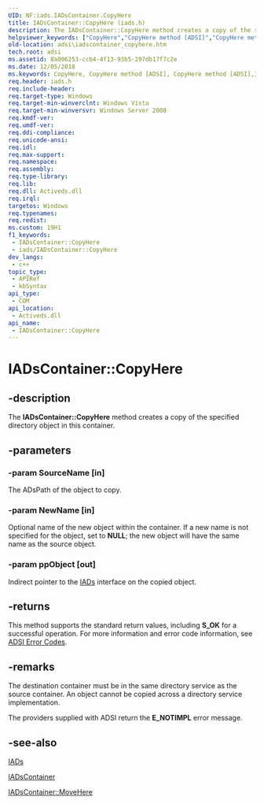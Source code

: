 ```yaml
---
UID: NF:iads.IADsContainer.CopyHere
title: IADsContainer::CopyHere (iads.h)
description: The IADsContainer::CopyHere method creates a copy of the specified directory object in this container.
helpviewer_keywords: ["CopyHere","CopyHere method [ADSI]","CopyHere method [ADSI]","IADsContainer interface","IADsContainer interface [ADSI]","CopyHere method","IADsContainer.CopyHere","IADsContainer::CopyHere","_ds_iadscontainer_copyhere","adsi.iadscontainer__copyhere","adsi.iadscontainer_copyhere","iads/IADsContainer::CopyHere"]
old-location: adsi\iadscontainer_copyhere.htm
tech.root: adsi
ms.assetid: 8a006253-ccb4-4f13-93b5-297db17f7c2e
ms.date: 12/05/2018
ms.keywords: CopyHere, CopyHere method [ADSI], CopyHere method [ADSI],IADsContainer interface, IADsContainer interface [ADSI],CopyHere method, IADsContainer.CopyHere, IADsContainer::CopyHere, _ds_iadscontainer_copyhere, adsi.iadscontainer__copyhere, adsi.iadscontainer_copyhere, iads/IADsContainer::CopyHere
req.header: iads.h
req.include-header: 
req.target-type: Windows
req.target-min-winverclnt: Windows Vista
req.target-min-winversvr: Windows Server 2008
req.kmdf-ver: 
req.umdf-ver: 
req.ddi-compliance: 
req.unicode-ansi: 
req.idl: 
req.max-support: 
req.namespace: 
req.assembly: 
req.type-library: 
req.lib: 
req.dll: Activeds.dll
req.irql: 
targetos: Windows
req.typenames: 
req.redist: 
ms.custom: 19H1
f1_keywords:
 - IADsContainer::CopyHere
 - iads/IADsContainer::CopyHere
dev_langs:
 - c++
topic_type:
 - APIRef
 - kbSyntax
api_type:
 - COM
api_location:
 - Activeds.dll
api_name:
 - IADsContainer::CopyHere
---
```


# IADsContainer::CopyHere


## -description

The <b>IADsContainer::CopyHere</b> method creates a  copy of the specified directory object in this container.

## -parameters

### -param SourceName [in]

The ADsPath of the object to copy.

### -param NewName [in]

Optional name of the new object within the container. If a new name is not specified  for the object, set to <b>NULL</b>; the new object will have the same name as the source object.

### -param ppObject [out]

Indirect pointer to the  <a href="/windows/desktop/api/iads/nn-iads-iads">IADs</a> interface on the copied object.

## -returns

This method supports the standard return values, including <b>S_OK</b> for a successful operation. For more information and  error code information, see  <a href="/windows/desktop/ADSI/adsi-error-codes">ADSI Error Codes</a>.

## -remarks

The destination container must be in the same directory service as the source container. An object cannot be copied across a directory service implementation.

The  providers supplied with ADSI return the <b>E_NOTIMPL</b> error message.

## -see-also

<a href="/windows/desktop/api/iads/nn-iads-iads">IADs</a>



<a href="/windows/desktop/api/iads/nn-iads-iadscontainer">IADsContainer</a>



<a href="/windows/desktop/api/iads/nf-iads-iadscontainer-movehere">IADsContainer::MoveHere</a>

